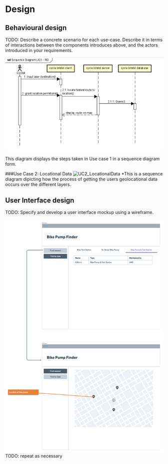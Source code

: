 # Design

## Behavioural design
TODO: Describe a concrete scenario for each use-case. 
Describe it in terms of interactions between the components introduces above, and the actors introduced in your requirements.

![Insert your Interaction/Sequence Diagrams for each use-case here.](images/Sequence_diagram_UC1-RD.png)

This diagram displays the steps taken in Use case 1 in a sequence diagram form.

###Use Case 2: Locational Data
![UC2_LocationalData](https://user-images.githubusercontent.com/70335031/205282542-ecda8b7d-cbf3-4bb1-90f1-58cce7ac218f.PNG)
*This is a sequence diagram dipicting how the process of getting the users geolocational data occurs over the different layers.




## User Interface design
TODO: Specify and develop a user interface mockup using a wireframe.

![Insert your wireframe screenshots for each use-case here](images/wireframe.png)
TODO: repeat as necessary
